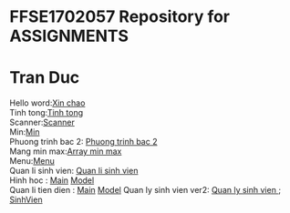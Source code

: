 # FFSE1702057 Repository for ASSIGNMENTS
<h1>Tran Duc</h1>
Hello word:<a href="https://github.com/FASTTRACKSE/FFSE1703.JavaCore/blob/master/Assignments/ducdz/heloworld/src/heloworld.java">Xin chao</a><br>
Tinh tong:<a href="https://github.com/FASTTRACKSE/FFSE1703.JavaCore/blob/master/Assignments/ducdz/tinh_tong/src/tinh_tong.java">Tinh tong</a><br>
Scanner:<a href="https://github.com/FASTTRACKSE/FFSE1703.JavaCore/blob/master/Assignments/ducdz/scanner/src/fasttrack/edu/vn/scanner.java">Scanner</a><br>
Min:<a href="https://github.com/FASTTRACKSE/FFSE1703.JavaCore/blob/master/Assignments/ducdz/min/src/fasttrack/edu/vn/min.java">Min</a><br> 
Phuong trinh bac 2: <a href="https://github.com/FASTTRACKSE/FFSE1703.JavaCore/blob/master/Assignments/ducdz/phuong_trinh_bac2/src/fasttrack/edu/vn/phuong_trinh_bac2.java">Phuong trinh bac 2</a><br>
Mang min max:<a href="https://github.com/FASTTRACKSE/FFSE1703.JavaCore/blob/master/Assignments/ducdz/Mang_min_max/src/Mang_min_max.java">Array min max</a><br>
Menu:<a href="https://github.com/FASTTRACKSE/FFSE1703.JavaCore/blob/master/Assignments/ducdz/menu/src/fasttrack/edu/vn/menu.java">Menu</a><br>
Quan li sinh vien: <a href="https://github.com/FASTTRACKSE/FFSE1703.JavaCore/blob/master/Assignments/ducdz/SinhVien/src/Fasttrack/edu/vn/SinhVien.java">Quan li sinh vien</a><br>
Hinh hoc : 
<a href="https://github.com/FASTTRACKSE/FFSE1703.JavaCore/blob/master/Assignments/ducdz/HinhHoc/src/HinhHoc_main/hinhhoc.java">Main</a>
<a href="https://github.com/FASTTRACKSE/FFSE1703.JavaCore/tree/master/Assignments/ducdz/HinhHoc/src/HinhHoc_model">Model</a><br>
Quan li tien dien :
<a href="https://github.com/FASTTRACKSE/FFSE1703.JavaCore/blob/master/Assignments/ducdz/Quanlytiendien/src/Fasttrack/edu/vn/quanlytiendien/Quanlytiendien.java">Main</a>
<a href="https://github.com/FASTTRACKSE/FFSE1703.JavaCore/tree/master/Assignments/ducdz/Quanlytiendien/src/Fasttrack/edu/vn/tiendien">Model</a>
Quan ly sinh vien ver2: <a href="https://github.com/FASTTRACKSE/FFSE1703.JavaCore/blob/master/Assignments/ducdz/QuanLySinhVienver2.0/src/Fasttrack/edu/vn/main/QuanLySinhVienver2.java">Quan ly sinh vien </a>; <a href="https://github.com/FASTTRACKSE/FFSE1703.JavaCore/blob/master/Assignments/ducdz/QuanLySinhVienver2.0/src/Fasttrack/edu/vn/model/SinhVien.java"> SinhVien</a>

